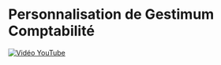 # Personnalisation de Gestimum Comptabilité

[![Vidéo YouTube](http://img.youtube.com/vi/HZUWFz67UaM/0.jpg )](https://www.youtube.com/embed/HZUWFz67UaM)

